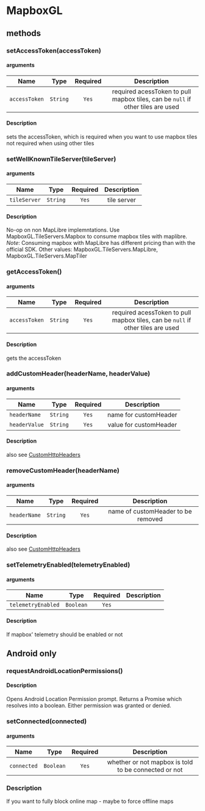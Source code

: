# MapboxGL

## methods
### setAccessToken(accessToken)

#### arguments
| Name | Type | Required | Description  |
| ---- | :--: | :------: | :----------: |
| `accessToken` | `String` | `Yes` | required acessToken to pull mapbox tiles, can be `null` if other tiles are used |

#### Description
sets the accessToken, which is required when you want to use mapbox tiles
not required when using other tiles

### setWellKnownTileServer(tileServer)

#### arguments
| Name | Type | Required | Description  |
| ---- | :--: | :------: | :----------: |
| `tileServer` | `String` | `Yes` | tile server |

#### Description
No-op on non MapLibre implemntations. Use MapboxGL.TileServers.Mapbox to consume mapbox tiles with maplibre. *Note*: Consuming mapbox with MapLibre has different pricing than with the official SDK. Other values: MapboxGL.TileServers.MapLibre, MapboxGL.TileServers.MapTiler

### getAccessToken()

#### arguments
| Name | Type | Required | Description  |
| ---- | :--: | :------: | :----------: |
| `accessToken` | `String` | `Yes` | required acessToken to pull mapbox tiles, can be `null` if other tiles are used |

#### Description
gets the accessToken


### addCustomHeader(headerName, headerValue)

#### arguments
| Name | Type | Required | Description  |
| ---- | :--: | :------: | :----------: |
| `headerName` | `String` | `Yes` | name for customHeader |
| `headerValue` | `String` | `Yes` | value for customHeader |

#### Description
also see [CustomHttpHeaders](/docs/CustomHttpHeaders.md)


### removeCustomHeader(headerName)

#### arguments
| Name | Type | Required | Description  |
| ---- | :--: | :------: | :----------: |
| `headerName` | `String` | `Yes` | name of customHeader to be removed |

#### Description
also see [CustomHttpHeaders](/docs/CustomHttpHeaders.md)

### setTelemetryEnabled(telemetryEnabled)

#### arguments
| Name | Type | Required | Description  |
| ---- | :--: | :------: | :----------: |
| `telemetryEnabled` | `Boolean` | `Yes` |  |

#### Description
If mapbox' telemetry should be enabled or not

## Android only
### requestAndroidLocationPermissions()
#### Description
Opens Android Location Permission prompt.
Returns a Promise which resolves into a boolean.
Either permission was granted or denied.


### setConnected(connected)
#### arguments
| Name | Type | Required | Description  |
| ---- | :--: | :------: | :----------: |
| `connected` | `Boolean` | `Yes` | whether or not mapbox is told to be connected or not |

### Description
If you want to fully block online map - maybe to force offline maps
